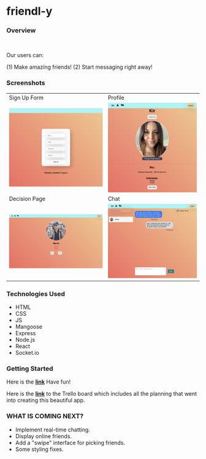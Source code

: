 # friendl-y

> 


### Overview 

```


```



Our users can:

(1) Make amazing friends!
(2) Start messaging right away!
<br />



### Screenshots

<table>
  <tr>
    <td>Sign Up Form</td>
     <td>Profile</td>
  </tr>
  <tr>
    <td><img src="src/extra/signup.png" style="width:100%"></td>
    <td><img src="src/extra/profile.png" style="width:100%"></td>
    
  </tr>
<tr>
    <td>Decision Page</td>
     <td>Chat</td>
  </tr>
  <tr>
    <td><img src="src/extra/decision.png" style="width:100%"></td>
    <td><img src="src/extra/chat.png" style="width:100%"></td>
    
  </tr>
 </table>

### Technologies Used

- HTML 
- CSS
- JS 
- Mangoose
- Express
- Node.js
- React
- Socket.io

### Getting Started 

Here is the **<a href="https://friendl-y.herokuapp.com/">link</a>** Have fun!

Here is the **<a href="https://trello.com/b/dMWyO6GQ/friendly">link</a>**  to the Trello board which includes all the planning that went into creating this beautiful app. 


### WHAT IS COMING NEXT?
- Implement real-time chatting.
- Display online friends.
- Add a "swipe" interface for picking friends.
- Some styling fixes. 

